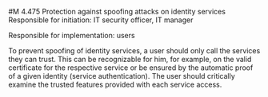 #M 4.475 Protection against spoofing attacks on identity services
Responsible for initiation: IT security officer, IT manager

Responsible for implementation: users

To prevent spoofing of identity services, a user should only call the services they can trust. This can be recognizable for him, for example, on the valid certificate for the respective service or be ensured by the automatic proof of a given identity (service authentication). The user should critically examine the trusted features provided with each service access.



